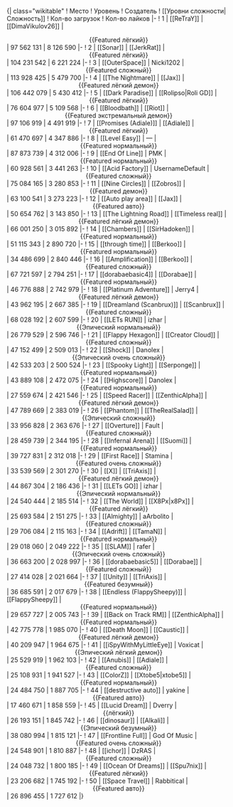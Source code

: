 {| class="wikitable"
! Место
! Уровень
! Создатель
! [[Уровни сложности|Сложность]]
! Кол-во загрузок
! Кол-во лайков
|-
! 1
| [[ReTraY]]
| [[DimaVikulov26]]
| <center>{{Featured лёгкий}}</center>
| 97 562 131
| 8 126 590
|-
! 2
| [[Sonar]]
| [[JerkRat]]
| <center>{{Featured лёгкий}}</center>
| 104 231 542
| 6 221 224
|-
! 3
| [[OuterSpace]]
| Nicki1202
| <center>{{Featured сложный}}</center>
| 113 928 425
| 5 479 700
|-
! 4
| [[The Nightmare]]
| [[Jax]]
| <center>{{Featured лёгкий демон}}</center>
| 106 442 079
| 5 430 412
|-
! 5
| [[Dark Paradise]]
| [[Rolipso|Roli GD]]
| <center>{{Featured лёгкий}}</center>
| 76 604 977
| 5 109 568
|-
! 6
| [[Bloodbath]]
| [[Riot]]
| <center>{{Featured экстремальный демон}}</center>
| 97 106 919
| 4 491 919
|-
! 7
| [[Promises (Adiale)]]
| [[Adiale]]
| <center>{{Featured лёгкий}}</center>
| 61 470 697
| 4 347 886
|-
! 8
| [[Level Easy]]
| —
| <center>{{Featured нормальный}}</center>
| 87 873 739
| 4 312 006
|-
! 9
| [[End Of Line]]
| PMK
| <center>{{Featured нормальный}}</center>
| 60 928 561
| 3 441 263
|-
! 10
| [[Acid Factory]]
| UsernameDefault
| <center>{{Featured сложный}}</center>
| 75 084 165
| 3 280 853
|-
! 11
| [[Nine Circles]]
| [[Zobros]]
| <center>{{Featured демон}}</center>
| 63 100 541
| 3 273 223
|-
! 12
| [[Auto play area]]
| [[Jax]]
| <center>{{Featured авто}}</center>
| 50 654 762
| 3 143 850
|-
! 13
| [[The Lightning Road]]
| [[Timeless real]]
| <center>{{Featured лёгкий демон}}</center>
| 66 001 250
| 3 015 892
|-
! 14
| [[Chambers]]
| [[SirHadoken]]
| <center>{{Featured нормальный}}</center>
| 51 115 343
| 2 890 720
|-
! 15
| [[through time]]
| [[Berkoo]]
| <center>{{Featured нормальный}}</center>
| 34 486 699
| 2 840 446
|-
! 16
| [[Amplification]]
| [[Berkoo]]
| <center>{{Featured сложный}}</center>
| 67 721 597
| 2 794 251
|-
! 17
| [[dorabaebasic4]]
| [[Dorabae]]
| <center>{{Featured нормальный}}</center>
| 46 776 888
| 2 742 979
|-
! 18
| [[Platinum Adventure]]
| Jerry4
| <center>{{Featured лёгкий демон}}</center>
| 43 962 195
| 2 667 385
|-
! 19
| [[Dreamland (Scanbrux)]]
| [[Scanbrux]]
| <center>{{Featured сложный}}</center>
| 68 028 192
| 2 607 599
|-
! 20
| [[LETs  RUN]]
| izhar
| <center>{{Эпический нормальный}}</center>
| 26 779 529
| 2 596 746
|-
! 21
| [[Flappy Hexagon]]
| [[Creator Cloud]]
| <center>{{Featured сложный}}</center>
| 47 152 499
| 2 509 013
|-
! 22
| [[Shock]]
| Danolex
| <center>{{Эпический очень сложный}}</center>
| 42 533 203
| 2 500 524
|-
! 23
| [[Spooky Light]]
| [[Serponge]]
| <center>{{Featured нормальный}}</center>
| 43 889 108
| 2 472 075
|-
! 24
| [[Highscore]]
| Danolex
| <center>{{Featured нормальный}}</center>
| 27 559 674
| 2 421 546
|-
! 25
| [[Speed Racer]]
| [[ZenthicAlpha]]
| <center>{{Featured лёгкий демон}}</center>
| 47 789 669
| 2 383 019
|-
! 26
| [[Phantom]]
| [[TheRealSalad]]
| <center>{{Эпический сложный}}</center>
| 33 956 828
| 2 363 676
|-
! 27
| [[Overture]]
| Fault
| <center>{{Featured сложный}}</center>
| 28 459 739
| 2 344 195
|-
! 28
| [[Infernal Arena]]
| [[Suomi]]
| <center>{{Featured нормальный}}</center>
| 39 727 831
| 2 312 018
|-
! 29
| [[First Race]]
| Stamina
| <center>{{Featured очень сложный}}</center>
| 33 539 569
| 2 301 270
|-
! 30
| [[X]]
| [[TriAxis]]
| <center>{{Featured лёгкий демон}}</center>
| 44 867 304
| 2 186 436
|-
! 31
| [[LETs GO]]
| izhar
| <center>{{Эпический нормальный}}</center>
| 24 540 444
| 2 185 514
|-
! 32
| [[The World]]
| [[X8Px|x8Px]]
| <center>{{Featured лёгкий}}</center>
| 25 693 584
| 2 151 275
|-
! 33
| [[Almighty]]
| aArbolito
| <center>{{Featured сложный}}</center>
| 29 706 084
| 2 115 163
|-
! 34
| [[Adrift]]
| [[TamaN]]
| <center>{{Featured нормальный}}</center>
| 29 018 060
| 2 049 222
|-
! 35
| [[SLAM]]
| rafer
| <center>{{Эпический очень сложный}}</center>
| 36 663 200
| 2 028 997
|-
! 36
| [[dorabaebasic5]]
| [[Dorabae]]
| <center>{{Featured сложный}}</center>
| 27 414 028
| 2 021 664
|-
! 37
| [[Unity]]
| [[TriAxis]]
| <center>{{Featured безумный}}</center>
| 36 685 591
| 2 017 679
|-
! 38
| [[Endless (FlappySheepy)]]
| [[FlappySheepy]]
| <center>{{Featured нормальный}}</center>
| 29 657 727
| 2 005 743
|-
! 39
| [[Back on Track RM]]
| [[ZenthicAlpha]]
| <center>{{Featured нормальный}}</center>
| 42 775 778
| 1 985 070
|-
! 40
| [[Death Moon]]
| [[Caustic]]
| <center>{{Featured лёгкий демон}}</center>
| 40 209 947
| 1 964 675
|-
! 41
| [[iSpyWithMyLittleEye]]
| Voxicat
| <center>{{Эпический лёгкий демон}}</center>
| 25 529 919
| 1 962 103
|-
! 42
| [[Anubis]]
| [[Adiale]]
| <center>{{Featured сложный}}</center>
| 25 108 931
| 1 941 527
|-
! 43
| [[ColorZ]]
| [[Xtobe5|xtobe5]]
| <center>{{Featured нормальный}}</center>
| 24 484 750
| 1 887 705
|-
! 44
| [[destructive auto]]
| yakine
| <center>{{Featured авто}}</center>
| 17 460 671
| 1 858 559
|-
! 45
| [[Lucid Dream]]
| Dverry
| <center>{{лёгкий}}</center>
| 26 193 151
| 1 845 742
|-
! 46
| [[dinosaur]]
| [[Alkali]]
| <center>{{Эпический безумный}}</center>
| 38 080 994
| 1 815 121
|-
! 47
| [[Frontline Full]]
| God Of Music
| <center>{{Featured очень сложный}}</center>
| 24 548 901
| 1 810 887
|-
! 48
| [[ichor]]
| DzRAS
| <center>{{Featured сложный}}</center>
| 24 048 732
| 1 800 185
|-
! 49
| [[Ocean Of Dreams]]
| [[Spu7nix]]
| <center>{{Featured лёгкий}}</center>
| 23 206 682
| 1 745 192
|-
! 50
| [[Space Travel]]
| Rabbitical
| <center>{{Featured авто}}</center>
| 26 896 455
| 1 727 612
|}